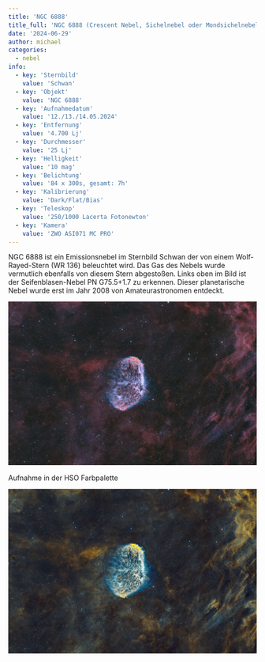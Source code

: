 ```yaml
---
title: 'NGC 6888'
title_full: 'NGC 6888 (Crescent Nebel, Sichelnebel oder Mondsichelnebel)'
date: '2024-06-29'
author: michael
categories:
  - nebel
info:
  - key: 'Sternbild'
    value: 'Schwan'
  - key: 'Objekt'
    value: 'NGC 6888'
  - key: 'Aufnahmedatum'
    value: '12./13./14.05.2024'
  - key: 'Entfernung'
    value: '4.700 Lj'
  - key: 'Durchmesser'
    value: '25 Lj'
  - key: 'Helligkeit'
    value: '10 mag'
  - key: 'Belichtung'
    value: '84 x 300s, gesamt: 7h'
  - key: 'Kalibrierung'
    value: 'Dark/Flat/Bias'
  - key: 'Teleskop'
    value: '250/1000 Lacerta Fotonewton'
  - key: 'Kamera'
    value: 'ZWO ASI071 MC PRO'
---
```


NGC 6888 ist ein Emissionsnebel im Sternbild Schwan der von einem Wolf-Rayed-Stern (WR 136) beleuchtet wird.
Das Gas des Nebels wurde vermutlich ebenfalls von diesem Stern abgestoßen.
Links oben im Bild ist der Seifenblasen-Nebel PN G75.5+1.7 zu erkennen. Dieser planetarische Nebel wurde erst
im Jahr 2008 von Amateurastronomen entdeckt.

![NGC 6888](header.jpg 'NGC 6888')

Aufnahme in der HSO Farbpalette

![NGC 6888 HSO](NGC6888HSO.jpg 'NGC 6888 HSO')
